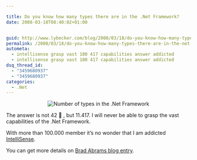 ```yaml
---

title: Do you know how many types there are in the .Net Framework?
date: 2008-03-18T08:40:02+01:00


guid: http://www.lybecker.com/blog/2008/03/18/do-you-know-how-many-types-there-are-in-the-net-framework/
permalink: /2008/03/18/do-you-know-how-many-types-there-are-in-the-net-framework/
autometa:
  - intellisense grasp vast 100 417 capabilities answer addicted
  - intellisense grasp vast 100 417 capabilities answer addicted
dsq_thread_id:
  - "3459680937"
  - "3459680937"
categories:
  - .Net
---
```

<p style="text-align: center">
  <img src="http://www.lybecker.com/blog/wp-content/typesindotnetframework.png" alt="Number of types in the .Net Framework" />
</p>

The answer is not 42 🙂 , but 11.417. I will never be able to grasp the vast capabilities of the .Net Framework.

With more than 100.000 member it’s no wonder that I am addicted [IntelliSense](http://en.wikipedia.org/wiki/IntelliSense "Wikipedia on IntelliSense").

You can get more details on [Brad Abrams blog entry](http://blogs.msdn.com/brada/archive/2008/03/17/number-of-types-in-the-net-framework.aspx "Brad Abrams - Number of Types in the .NET Framework").
